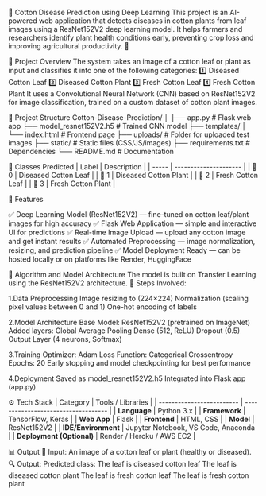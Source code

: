 🧠 Cotton Disease Prediction using Deep Learning
This project is an AI-powered web application that detects diseases in cotton plants from leaf images using a ResNet152V2 deep learning model.
It helps farmers and researchers identify plant health conditions early, preventing crop loss and improving agricultural productivity. 🌿

🚀 Project Overview
The system takes an image of a cotton leaf or plant as input and classifies it into one of the following categories:
1️⃣ Diseased Cotton Leaf
2️⃣ Diseased Cotton Plant
3️⃣ Fresh Cotton Leaf
4️⃣ Fresh Cotton Plant
It uses a Convolutional Neural Network (CNN) based on ResNet152V2 for image classification, trained on a custom dataset of cotton plant images.

📁 Project Structure
Cotton-Disease-Prediction/
│
├── app.py                     # Flask web app
├── model_resnet152V2.h5       # Trained CNN model
├── templates/
│   └── index.html             # Frontend page
├── uploads/                   # Folder for uploaded test images
├── static/                    # Static files (CSS/JS/images)
├── requirements.txt           # Dependencies
└── README.md                  # Documentation

🧠 Classes Predicted
| Label | Description           |
| ----- | --------------------- |
| 🧪 0  | Diseased Cotton Leaf  |
| 🌿 1  | Diseased Cotton Plant |
| 🍃 2  | Fresh Cotton Leaf     |
| 🌱 3  | Fresh Cotton Plant    |

🧩 Features

✅ Deep Learning Model (ResNet152V2) — fine-tuned on cotton leaf/plant images for high accuracy
✅ Flask Web Application — simple and interactive UI for predictions
✅ Real-time Image Upload — upload any cotton image and get instant results
✅ Automated Preprocessing — image normalization, resizing, and prediction pipeline
✅ Model Deployment Ready — can be hosted locally or on platforms like Render, HuggingFace

🧠 Algorithm and Model Architecture
The model is built on Transfer Learning using the ResNet152V2 architecture.
🔹 Steps Involved:

  1.Data Preprocessing
    Image resizing to (224×224)
    Normalization (scaling pixel values between 0 and 1)
    One-hot encoding of labels
  
  2.Model Architecture
    Base Model: ResNet152V2 (pretrained on ImageNet)
    Added layers:
      Global Average Pooling
      Dense (512, ReLU)
      Dropout (0.5)
      Output Layer (4 neurons, Softmax)
  
  3.Training
    Optimizer: Adam
    Loss Function: Categorical Crossentropy
    Epochs: 20
    Early stopping and model checkpointing for best performance
    
  4.Deployment
    Saved as model_resnet152V2.h5
    Integrated into Flask app (app.py)

⚙️ Tech Stack
| Category                  | Tools / Libraries                   |
| ------------------------- | ----------------------------------- |
| **Language**              | Python 3.x                          |
| **Framework**             | TensorFlow, Keras                   |
| **Web App**               | Flask                               |
| **Frontend**              | HTML, CSS                           |
| **Model**                 | ResNet152V2                         |
| **IDE/Environment**       | Jupyter Notebook, VS Code, Anaconda |
| **Deployment (Optional)** | Render / Heroku / AWS EC2           |

📊 Output
🌱 Input:
An image of a cotton leaf or plant (healthy or diseased).
🔍 Output:
Predicted class:
  The leaf is diseased cotton leaf
  The leaf is diseased cotton plant
  The leaf is fresh cotton leaf
  The leaf is fresh cotton plant

